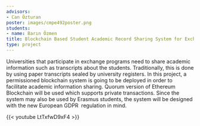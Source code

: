 ```yaml
---
advisors:
- Can Özturan
poster: images/cmpe492poster.png
students:
- name: Barın Özmen
title: Blockchain Based Student Academic Record Sharing System for Exchange Students
type: project
---
```


Universities that participate in exchange programs need to share academic information such as transcripts about the students. Traditionally, this is done by using paper transcripts sealed by university registers. In this project, a permissioned blockchain system is going to be deployed in order to facilitate academic information sharing. Quorum version of Ethereum Blockchain will be used which supports private transactions. Since the system may also be used by Erasmus students, the system will be designed with the new European GDPR  regulation in mind.


{{< youtube LtTxfwD9xF4 >}}